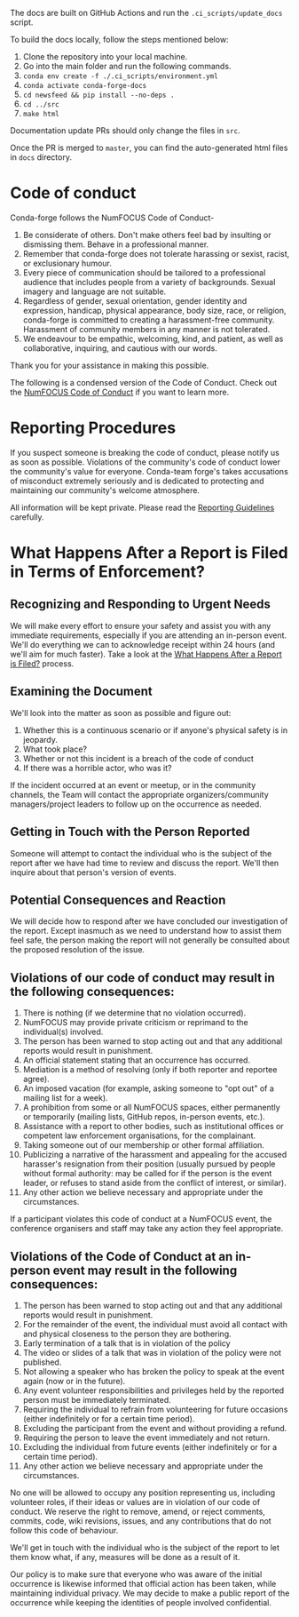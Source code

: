 The docs are built on GitHub Actions and run the ``.ci_scripts/update_docs`` script.

To build the docs locally, follow the steps mentioned below:
 1.  Clone the repository into your local machine.
 2.  Go into the main folder and run the following commands.  
 3. ``conda env create -f ./.ci_scripts/environment.yml``
 4. ``conda activate conda-forge-docs``
 5. ``cd newsfeed && pip install --no-deps .``
 6. ``cd ../src``
 7. ``make html``

Documentation update PRs should only change the files in ``src``. 

Once the PR is merged to ``master``, you can find the auto-generated html files in ``docs`` directory.


# Code of conduct

Conda-forge follows the NumFOCUS Code of Conduct-

1. Be considerate of others. Don't make others feel bad by insulting or dismissing them. Behave in a professional manner.
2. Remember that conda-forge does not tolerate harassing or sexist, racist, or exclusionary humour.
3. Every piece of communication should be tailored to a professional audience that includes people from a variety of backgrounds. Sexual imagery and language are not suitable.
4. Regardless of gender, sexual orientation, gender identity and expression, handicap, physical appearance, body size, race, or religion, conda-forge is committed to creating a harassment-free community. Harassment of community members in any manner is not tolerated.
5. We endeavour to be empathic, welcoming, kind, and patient, as well as collaborative, inquiring, and cautious with our words.

Thank you for your assistance in making this possible.

The following is a condensed version of the Code of Conduct. Check out the [NumFOCUS Code of Conduct](https://numfocus.org/code-of-conduct) if you want to learn more.

# Reporting Procedures

If you suspect someone is breaking the code of conduct, please notify us as soon as possible. Violations of the community's code of conduct lower the community's value for everyone. Conda-team forge's takes accusations of misconduct extremely seriously and is dedicated to protecting and maintaining our community's welcome atmosphere.

All information will be kept private. Please read the [Reporting Guidelines](https://numfocus.org/code-of-conduct#reporting-guidelines) carefully.


# What Happens After a Report is Filed in Terms of Enforcement?
## Recognizing and Responding to Urgent Needs

We will make every effort to ensure your safety and assist you with any immediate requirements, especially if you are attending an in-person event. We'll do everything we can to acknowledge receipt within 24 hours (and we'll aim for much faster). Take a look at the [What Happens After a Report is Filed?](https://numfocus.org/code-of-conduct#enforcement) process.
 
## Examining the Document

We'll look into the matter as soon as possible and figure out:

1. Whether this is a continuous scenario or if anyone's physical safety is in jeopardy.
2. What took place?
3. Whether or not this incident is a breach of the code of conduct
4. If there was a horrible actor, who was it?

If the incident occurred at an event or meetup, or in the community channels, the Team will contact the appropriate organizers/community managers/project leaders to follow up on the occurrence as needed.

## Getting in Touch with the Person Reported

Someone will attempt to contact the individual who is the subject of the report after we have had time to review and discuss the report. We'll then inquire about that person's version of events.

 
## Potential Consequences and Reaction

We will decide how to respond after we have concluded our investigation of the report. Except inasmuch as we need to understand how to assist them feel safe, the person making the report will not generally be consulted about the proposed resolution of the issue.

## Violations of our code of conduct may result in the following consequences:

1. There is nothing (if we determine that no violation occurred).
2. NumFOCUS may provide private criticism or reprimand to the individual(s) involved.
3. The person has been warned to stop acting out and that any additional reports would result in punishment.
4. An official statement stating that an occurrence has occurred.
5. Mediation is a method of resolving (only if both reporter and reportee agree).
6. An imposed vacation (for example, asking someone to "opt out" of a mailing list for a week).
7. A prohibition from some or all NumFOCUS spaces, either permanently or temporarily (mailing lists, GitHub repos, in-person events, etc.).
8. Assistance with a report to other bodies, such as institutional offices or competent law enforcement organisations, for the complainant.
9. Taking someone out of our membership or other formal affiliation.
10. Publicizing a narrative of the harassment and appealing for the accused harasser's resignation from their position (usually pursued by people without formal authority: may be called for if the person is the event leader, or refuses to stand aside from the conflict of interest, or similar).
11. Any other action we believe necessary and appropriate under the circumstances.

If a participant violates this code of conduct at a NumFOCUS event, the conference organisers and staff may take any action they feel appropriate.

## Violations of the Code of Conduct at an in-person event may result in the following consequences:

1. The person has been warned to stop acting out and that any additional reports would result in punishment.
2. For the remainder of the event, the individual must avoid all contact with and physical closeness to the person they are bothering.
3. Early termination of a talk that is in violation of the policy
4. The video or slides of a talk that was in violation of the policy were not published.
5. Not allowing a speaker who has broken the policy to speak at the event again (now or in the future).
6. Any event volunteer responsibilities and privileges held by the reported person must be immediately terminated.
7. Requiring the individual to refrain from volunteering for future occasions (either indefinitely or for a certain time period).
8. Excluding the participant from the event and without providing a refund.
9. Requiring the person to leave the event immediately and not return.
10. Excluding the individual from future events (either indefinitely or for a certain time period).
11. Any other action we believe necessary and appropriate under the circumstances.

No one will be allowed to occupy any position representing us, including volunteer roles, if their ideas or values are in violation of our code of conduct. We reserve the right to remove, amend, or reject comments, commits, code, wiki revisions, issues, and any contributions that do not follow this code of behaviour.

We'll get in touch with the individual who is the subject of the report to let them know what, if any, measures will be done as a result of it.

Our policy is to make sure that everyone who was aware of the initial occurrence is likewise informed that official action has been taken, while maintaining individual privacy. We may decide to make a public report of the occurrence while keeping the identities of people involved confidential.
